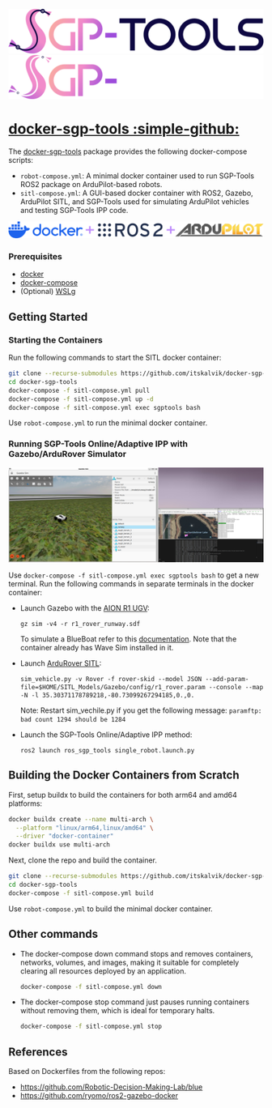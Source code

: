 ![Image title](assets/SGP-Tools.png#only-light)
![Image title](assets/logo_dark.png#only-dark)

# [docker-sgp-tools :simple-github:](https://github.com/itskalvik/docker-sgp-tools)
The [docker-sgp-tools](https://github.com/itskalvik/docker-sgp-tools) package provides the following docker-compose scripts:

* ```robot-compose.yml```: A minimal docker container used to run SGP-Tools ROS2 package on ArduPilot-based robots.
* ```sitl-compose.yml```: A GUI-based docker container with ROS2, Gazebo, ArduPilot SITL, and SGP-Tools used for simulating ArduPilot vehicles and testing SGP-Tools IPP code. 

![Image title](assets/docker_ros2_ardupilot.png)

### Prerequisites

* [docker](https://docs.docker.com/engine/install/)
* [docker-compose](https://docs.docker.com/compose/install/)
* (Optional) [WSLg](https://learn.microsoft.com/en-us/windows/wsl/tutorials/gui-apps)

## Getting Started 
### Starting the Containers

Run the following commands to start the SITL docker container:

```bash
git clone --recurse-submodules https://github.com/itskalvik/docker-sgp-tools.git
cd docker-sgp-tools
docker-compose -f sitl-compose.yml pull
docker-compose -f sitl-compose.yml up -d
docker-compose -f sitl-compose.yml exec sgptools bash
```

Use ```robot-compose.yml``` to run the minimal docker container. 

### Running SGP-Tools Online/Adaptive IPP with Gazebo/ArduRover Simulator

![Image title](assets/ros_demo.png)

Use ```docker-compose -f sitl-compose.yml exec sgptools bash``` to get a new terminal. Run the following commands in separate terminals in the docker container:

- Launch Gazebo with the [AION R1 UGV](https://github.com/ArduPilot/SITL_Models/blob/master/Gazebo/docs/AionR1.md):
    ```
    gz sim -v4 -r r1_rover_runway.sdf
    ```
    To simulate a BlueBoat refer to this [documentation](https://github.com/ArduPilot/SITL_Models/blob/master/Gazebo/docs/BlueBoat.md). Note that the container already has Wave Sim installed in it.

- Launch [ArduRover SITL](https://ardupilot.org/dev/docs/sitl-simulator-software-in-the-loop.html):
    ```
    sim_vehicle.py -v Rover -f rover-skid --model JSON --add-param-file=$HOME/SITL_Models/Gazebo/config/r1_rover.param --console --map -N -l 35.30371178789218,-80.73099267294185,0.,0.
    ```
    Note: Restart sim_vechile.py if you get the following message: ```paramftp: bad count 1294 should be 1284```

- Launch the SGP-Tools Online/Adaptive IPP method:
    ```
    ros2 launch ros_sgp_tools single_robot.launch.py
    ```

## Building the Docker Containers from Scratch

First, setup buildx to build the containers for both arm64 and amd64 platforms: 
```bash
docker buildx create --name multi-arch \
  --platform "linux/arm64,linux/amd64" \
  --driver "docker-container"
docker buildx use multi-arch
```

Next, clone the repo and build the container. 
```bash
git clone --recurse-submodules https://github.com/itskalvik/docker-sgp-tools.git
cd docker-sgp-tools
docker-compose -f sitl-compose.yml build 
```

Use ```robot-compose.yml``` to build the minimal docker container.

## Other commands

- The docker-compose down command stops and removes containers, networks, volumes, and images, making it suitable for completely clearing all resources deployed by an application.

    ```bash
    docker-compose -f sitl-compose.yml down
    ```

- The docker-compose stop command just pauses running containers without removing them, which is ideal for temporary halts.

    ```bash
    docker-compose -f sitl-compose.yml stop
    ```

## References
Based on Dockerfiles from the following repos:

- https://github.com/Robotic-Decision-Making-Lab/blue
- https://github.com/ryomo/ros2-gazebo-docker
